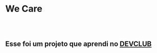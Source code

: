 <h1> We Care</h1>
<br>
<br>
<h2> Esse foi um projeto que aprendi no <a href="https://rodolfomori.com.br/devclub">DEVCLUB</a></h2>
